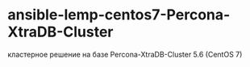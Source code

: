 # ansible-lemp-centos7-Percona-XtraDB-Cluster
кластерное решение на базе Percona-XtraDB-Cluster 5.6 (CentOS 7)
